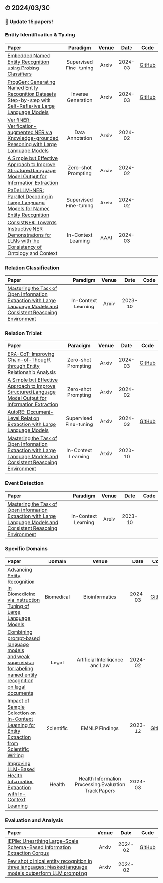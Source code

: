 ## ⏱ 2024/03/30
### 📢 Update 15 papers!

### Entity Identification & Typing
|  Paper  |  Paradigm  |  Venue  |  Date  |  Code  |
| :------ | :------: | :------: | :------: | :------: |
| [Embedded Named Entity Recognition using Probing Classifiers](https://arxiv.org/abs/2403.11747) | Supervised Fine-tuning | Arxiv | 2024-03 | [GitHub](https://github.com/nicpopovic/EMBER) |
| [ProgGen: Generating Named Entity Recognition Datasets Step-by-step with Self-Reflexive Large Language Models](https://arxiv.org/abs/2403.11103) | Inverse Generation | Arxiv | 2024-03 | [GitHub](https://github.com/StefanHeng/ProgGen) |
| [VerifiNER: Verification-augmented NER via Knowledge-grounded Reasoning with Large Language Models](https://arxiv.org/abs/2402.18374) | Data Annotation | Arxiv | 2024-02 | 
| [A Simple but Effective Approach to Improve Structured Language Model Output for Information Extraction](https://arxiv.org/abs/2402.13364) | Zero-shot Prompting | Arxiv | 2024-02 | 
| [PaDeLLM-NER: Parallel Decoding in Large Language Models for Named Entity Recognition](https://arxiv.org/abs/2402.04838) | Supervised Fine-tuning | Arxiv | 2024-02 |
| [ConsistNER: Towards Instructive NER Demonstrations for LLMs with the Consistency of Ontology and Context](https://ojs.aaai.org/index.php/AAAI/article/view/29892)| In-Context Learning | AAAI | 2024-03 | 


### Relation Classification
|  Paper  |  Paradigm  |  Venue  |  Date  |  Code  |
| :------ | :------: | :------: | :------: | :------: |
| [Mastering the Task of Open Information Extraction with Large Language Models and Consistent Reasoning Environment](https://arxiv.org/abs/2310.10590) | In-Context Learning | Arxiv | 2023-10 | 


### Relation Triplet
|  Paper  |  Paradigm  |  Venue  |  Date  |  Code  |
| :------ | :------: | :------: | :------: | :------: |
| [ERA-CoT: Improving Chain-of-Thought through Entity Relationship Analysis](https://arxiv.org/abs/2403.06932) | Zero-shot Prompting | Arxiv | 2024-03 | [GitHub](https://github.com/OceannTwT/era-cot) |
| [A Simple but Effective Approach to Improve Structured Language Model Output for Information Extraction](https://arxiv.org/abs/2402.13364) | Zero-shot Prompting | Arxiv | 2024-02 | 
| [AutoRE: Document-Level Relation Extraction with Large Language Models](https://arxiv.org/abs/2403.14888) | Supervised Fine-tuning | Arxiv | 2024-03 | [GitHub](https://github.com/bigdante/AutoRE) |
| [Mastering the Task of Open Information Extraction with Large Language Models and Consistent Reasoning Environment](https://arxiv.org/abs/2310.10590) | In-Context Learning | Arxiv | 2023-10 | 

### Event Detection
|  Paper  |  Paradigm  |  Venue  |  Date  |  Code  |
| :------ | :------: | :------: | :------: | :------: |
| [Mastering the Task of Open Information Extraction with Large Language Models and Consistent Reasoning Environment](https://arxiv.org/abs/2310.10590) | In-Context Learning | Arxiv | 2023-10 | 


### Specific Domains
|  Paper  |   Domain  |   Venue  |  Date  |  Code  |
| :------ |  :------: | :------: | :------: | :------: |
| [Advancing Entity Recognition in Biomedicine via Instruction Tuning of Large Language Models]() | Biomedical | Bioinformatics | 2024-03 | [GitHub](https://github.com/BIDS-Xu-Lab/BioNER-LLaMA) |
| [Combining prompt‑based language models and weak supervision for labeling named entity recognition on legal documents](https://link.springer.com/article/10.1007/s10506-023-09388-1) | Legal | Artificial Intelligence and Law  | 2024-02 | 
| [Impact of Sample Selection on In-Context Learning for Entity Extraction from Scientific Writing](https://aclanthology.org/2023.findings-emnlp.338/)| Scientific | EMNLP Findings | 2023-12 | [GitHub](https://github.com/adalin16/ICL_EE)|
| [Improving LLM-Based Health Information Extraction with In-Context Learning](https://link.springer.com/chapter/10.1007/978-981-97-1717-0_4)| Health | Health Information Processing.Evaluation Track Papers | 2024-03 |

### Evaluation and Analysis
|  Paper  |   Venue  |  Date  |  Code  |
| :------ | :------: | :------: | :------: |
| [IEPile: Unearthing Large-Scale Schema-Based Information Extraction Corpus]() | Arxiv | 2024-02 | [GitHub](https://github.com/zjunlp/IEPile?tab=readme-ov-file) |
| [Few shot clinical entity recognition in three languages: Masked language models outperform LLM prompting](https://arxiv.org/abs/2402.12801) | Arxiv | 2024-02 | 

